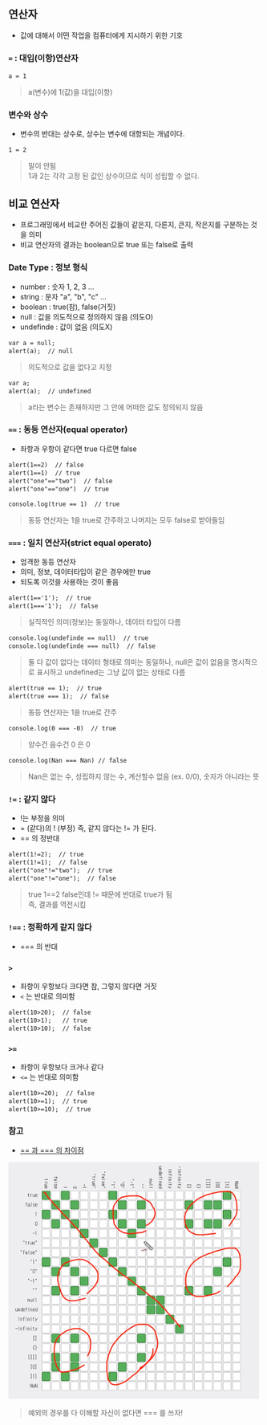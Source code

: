 ## 연산자
- 값에 대해서 어떤 작업을 컴퓨터에게 지시하기 위한 기호
### `=` : 대입(이항)연산자
```
a = 1
```
> a(변수)에 1(값)을 대입(이항)

### 변수와 상수
- 변수의 반대는 상수로, 상수는 변수에 대항되는 개념이다.
```
1 = 2
```
> 말이 안됨<br/>1과 2는 각각 고정 된 값인 상수이므로 식이 성립할 수 없다.


## 비교 연산자
- 프로그래밍에서 비교란 주어진 값들이 같은지, 다른지, 큰지, 작은지를 구분하는 것을 의미
- 비교 연산자의 결과는 boolean으로 true 또는 false로 출력


### Date Type : 정보 형식
- number : 숫자 1, 2, 3 ...
- string : 문자 "a", "b", "c" ...
- boolean : true(참), false(거짓)
- null : 값을 의도적으로 정의하지 않음 (의도O)
- undefinde : 값이 없음 (의도X)
```
var a = null;
alert(a);  // null
```
> 의도적으로 값을 없다고 지정
```
var a;
alert(a);  // undefined
```
> a라는 변수는 존재하지만 그 안에 어떠한 값도 정의되지 않음


### `==` : 동등 연산자(equal operator)
- 좌항과 우항이 같다면 true 다르면 false
```
alert(1==2)  // false
alert(1==1)  // true
alert("one"=="two")  // false 
alert("one"=="one")  // true
```
```
console.log(true == 1)  // true 
```
> 동등 연산자는 1을 true로 간주하고 나머지는 모두 false로 받아들임


### `===` : 일치 연산자(strict equal operato)
- 엄격한 동등 연산자
- 의미, 정보, 데이터타입이 같은 경우에만 true
- 되도록 이것을 사용하는 것이 좋음
```
alert(1=='1');  // true
alert(1==='1');  // false
```
> 실직적인 의미(정보)는 동일하나, 데이터 타입이 다름

```
console.log(undefinde == null)  // true
console.log(undefinde === null)	 // false
```
> 둘 다 값이 없다는 데이터 형태로 의미는 동일하나, null은 값이 없음을 명시적으로 표시하고 undefined는 그냥 값이 없는 상태로 다름

```
alert(true == 1);  // true
alert(true === 1);  // false
```
> 동등 연산자는 1을 true로 간주

```
console.log(0 === -0)  // true
```
> 양수건 음수건 0 은 0

```
console.log(Nan === Nan) // false
```
> Nan은 없는 수, 성립하지 않는 수, 계산할수 없음 (ex. 0/0), 숫자가 아니라는 뜻

### `!=` : 같지 않다
- !는 부정을 의미
- = (같다)의 ! (부정) 즉, 같지 않다는 != 가 된다.
- == 의 정반대
```
alert(1!=2);  // true
alert(1!=1);  // false
alert("one"!="two");  // true
alert("one"!="one");  // false
```
> true 1==2 false인데 != 때문에 반대로 true가 됨<br/>즉, 결과를 역전시킴
	
### `!==` : 정확하게 같지 않다
- === 의 반대

### `>` 
- 좌항이 우항보다 크다면 참, 그렇지 않다면 거짓
- `<` 는 반대로 의미함
```
alert(10>20);  // false
alert(10>1);   // true
alert(10>10);  // false
```

### `>=`
- 좌항이 우항보다 크거나 같다
- `<=` 는 반대로 의미함
```
alert(10>=20);  // false
alert(10>=1);  // true
alert(10>=10);  // true
```

### 참고
- [== 과 === 의 차이점](https://dorey.github.io/JavaScript-Equality-Table/)

![==](images/js07.png)

> 예외의 경우를 다 이해할 자신이 없다면 === 를 쓰자!
